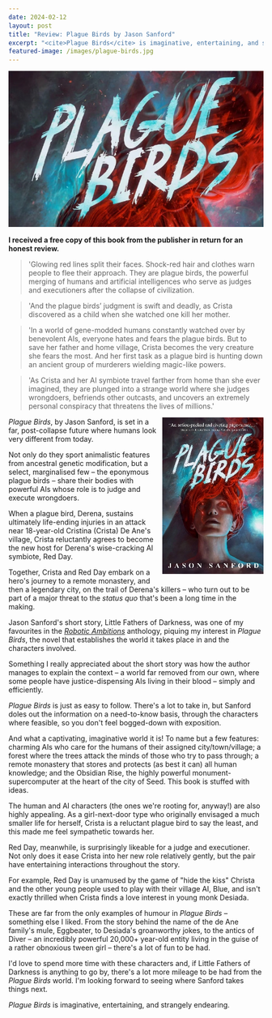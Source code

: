```yaml
---
date: 2024-02-12
layout: post
title: "Review: Plague Birds by Jason Sanford"
excerpt: "<cite>Plague Birds</cite> is imaginative, entertaining, and strangely endearing."
featured-image: /images/plague-birds.jpg
---
```


![Plague Birds](/images/plague-birds.jpg)

**I received a free copy of this book from the publisher in return for an honest review.**

> 'Glowing red lines split their faces. Shock-red hair and clothes warn people to flee their approach. They are plague birds, the powerful merging of humans and artificial intelligences who serve as judges and executioners after the collapse of civilization.

> 'And the plague birds’ judgment is swift and deadly, as Crista discovered as a child when she watched one kill her mother.

> 'In a world of gene-modded humans constantly watched over by benevolent AIs, everyone hates and fears the plague birds. But to save her father and home village, Crista becomes the very creature she fears the most. And her first task as a plague bird is hunting down an ancient group of murderers wielding magic-like powers.

> 'As Crista and her AI symbiote travel farther from home than she ever imagined, they are plunged into a strange world where she judges wrongdoers, befriends other outcasts, and uncovers an extremely personal conspiracy that threatens the lives of millions.'

<img src="/images/plague-birds-200.jpg" alt="Plague Birds" style="float: right; margin-bottom: 10px; margin-left: 10px;">

<cite>Plague Birds</cite>, by Jason Sanford, is set in a far, post-collapse future where humans look very different from today.

Not only do they sport animalistic features from ancestral genetic modification, but a select, marginalised few &ndash; the eponymous plague birds &ndash; share their bodies with powerful AIs whose role is to judge and execute wrongdoers.

When a plague bird, Derena, sustains ultimately life-ending injuries in an attack near 18-year-old Cristina (Crista) De Ane's village, Crista reluctantly agrees to become the new host for Derena's wise-cracking AI symbiote, Red Day.

Together, Crista and Red Day embark on a hero's journey to a remote monastery, and then a legendary city, on the trail of Derena's killers &ndash; who turn out to be part of a major threat to the *status quo* that's been a long time in the making.

Jason Sanford's short story, Little Fathers of Darkness, was one of my favourites in the [<cite>Robotic Ambitions</cite>](/robotic-ambitions-by-jason-sizemore-and-lesley-conner/) anthology, piquing my interest in <cite>Plague Birds</cite>, the novel that establishes the world it takes place in and the characters involved.

Something I really appreciated about the short story was how the author manages to explain the context &ndash; a world far removed from our own, where some people have justice-dispensing AIs living in their blood &ndash; simply and efficiently.

<cite>Plague Birds</cite> is just as easy to follow. There's a lot to take in, but Sanford doles out the information on a need-to-know basis, through the characters where feasible, so you don't feel bogged-down with exposition.

And what a captivating, imaginative world it is! To name but a few features: charming AIs who care for the humans of their assigned city/town/village; a forest where the trees attack the minds of those who try to pass through; a remote monastery that stores and protects (as best it can) all human knowledge; and the Obsidian Rise, the highly powerful monument-supercomputer at the heart of the city of Seed. This book is stuffed with ideas.

The human and AI characters (the ones we're rooting for, anyway!) are also highly appealing. As a girl-next-door type who originally envisaged a much smaller life for herself, Crista is a reluctant plague bird to say the least, and this made me feel sympathetic towards her.

Red Day, meanwhile, is surprisingly likeable for a judge and executioner. Not only does it ease Crista into her new role relatively gently, but the pair have entertaining interactions throughout the story.

For example, Red Day is unamused by the game of "hide the kiss" Christa and the other young people used to play with their village AI, Blue, and isn't exactly thrilled when Crista finds a love interest in young monk Desiada.

These are far from the only examples of humour in <cite>Plague Birds</cite> &ndash; something else I liked. From the story behind the name of the de Ane family's mule, Eggbeater, to Desiada's groanworthy jokes, to the antics of Diver &ndash; an incredibly powerful 20,000+ year-old entity living in the guise of a rather obnoxious tween girl &ndash; there's a lot of fun to be had.

I'd love to spend more time with these characters and, if Little Fathers of Darkness is anything to go by, there's a lot more mileage to be had from the <cite>Plague Birds</cite> world. I'm looking forward to seeing where Sanford takes things next.

<cite>Plague Birds</cite> is imaginative, entertaining, and strangely endearing.
